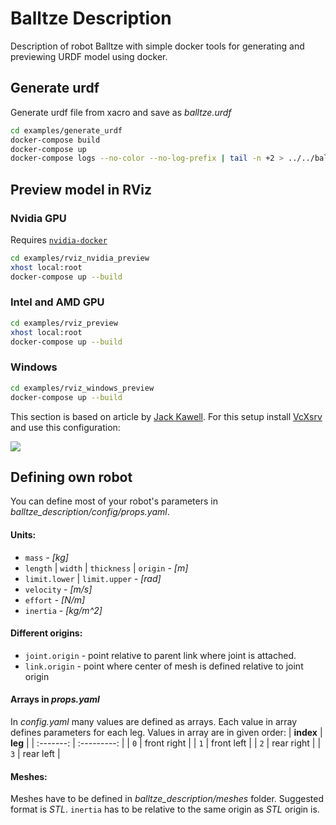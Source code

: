 # Balltze Description

Description of robot Balltze with simple docker tools for generating and previewing URDF model using docker.



## Generate urdf
Generate urdf file from xacro and save as *balltze.urdf*
```bash
cd examples/generate_urdf
docker-compose build
docker-compose up
docker-compose logs --no-color --no-log-prefix | tail -n +2 > ../../balltze_description/urdf/balltze.urdf
```

## Preview model in RViz
### Nvidia GPU
Requires [`nvidia-docker`](https://docs.nvidia.com/datacenter/cloud-native/container-toolkit/install-guide.html)
```bash
cd examples/rviz_nvidia_preview
xhost local:root
docker-compose up --build
```

### Intel and AMD GPU
```bash
cd examples/rviz_preview
xhost local:root
docker-compose up --build
```

### Windows


```bash
cd examples/rviz_windows_preview
docker-compose up --build
```
This section is based on article by [Jack Kawell](https://jack-kawell.com/2019/09/11/setting-up-ros-in-windows-through-docker/).
For this setup install [VcXsrv](https://sourceforge.net/projects/vcxsrv/) and use this configuration:
<!-- TODO add own image -->
![](https://jackkawell.files.wordpress.com/2019/08/image-5.png)


## Defining own robot
You can define most of your robot's parameters in *balltze_description/config/props.yaml*.


#### Units:
- `mass` - *[kg]*
- `length` | `width` | `thickness` | `origin` - *[m]*
- `limit.lower` | `limit.upper` - *[rad]*
- `velocity` - *[m/s]*
- `effort` - *[N/m]*
- `inertia` - *[kg/m^2]*

#### Different origins:
- `joint.origin` - point relative to parent link where joint is attached.
- `link.origin` - point where center of mesh is defined relative to joint origin

#### Arrays in *props.yaml*
In *config.yaml* many values are defined as arrays. Each value in array defines parameters for each leg. Values in array are in given order:
| **index** |   **leg**   |
| :-------: | :---------: |
|    `0`    | front right |
|    `1`    | front left  |
|    `2`    | rear  right |
|    `3`    | rear  left  |

#### Meshes:
Meshes have to be defined in *balltze_description/meshes* folder. Suggested format is *STL*. `inertia` has to be relative to the same origin as *STL* origin is.